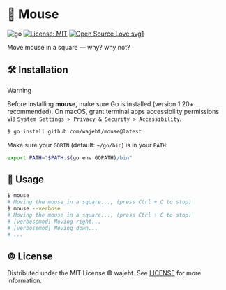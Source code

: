 
# 🐁 Mouse

![go](https://img.shields.io/github/go-mod/go-version/wajeht/mouse)
[![License: MIT](https://img.shields.io/badge/License-MIT-blue.svg)](https://github.com/wajeht/mouse/blob/main/LICENSE) [![Open Source Love svg1](https://badges.frapsoft.com/os/v1/open-source.svg?v=103)](https://github.com/wajeht/mouse)

Move mouse in a square — why? why not?

## 🛠️ Installation

> [!WARNING]
> Before installing **mouse**, make sure Go is installed (version 1.20+ recommended).
> On macOS, grant terminal apps accessibility permissions via
> `System Settings > Privacy & Security > Accessibility`.

```bash
$ go install github.com/wajeht/mouse@latest
```

Make sure your `GOBIN` (default: `~/go/bin`) is in your `PATH`:

```bash
export PATH="$PATH:$(go env GOPATH)/bin"

```

## 🚀 Usage

```bash
$ mouse
# Moving the mouse in a square..., (press Ctrl + C to stop)
$ mouse --verbose
# Moving the mouse in a square..., (press Ctrl + C to stop)
# [verbosemod] Moving right...
# [verbosemod] Moving down...
# ...
```

## © License

Distributed under the MIT License © wajeht. See [LICENSE](./LICENSE) for more information.


